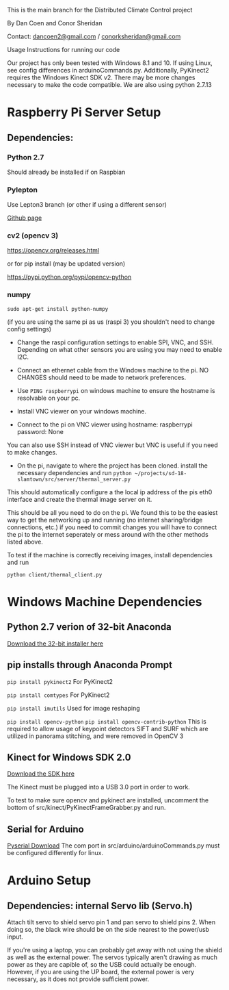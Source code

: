 This is the main branch for the Distributed Climate Control project

By Dan Coen and Conor Sheridan

Contact: dancoen2@gmail.com / conorksheridan@gmail.com

Usage Instructions for running our code

Our project has only been tested with Windows 8.1 and 10. If using Linux, see config differences in arduinoCommands.py. Additionally, PyKinect2 requires the Windows Kinect SDK v2. There may be more changes necessary to make the code compatible. We are also using python 2.7.13


# Raspberry Pi Server Setup
## Dependencies: 

### Python 2.7
Should already be installed if on Raspbian

### Pylepton
Use Lepton3 branch (or other if using a different sensor)

[Github page](https://github.com/groupgets/pylepton)

### cv2 (opencv 3)
https://opencv.org/releases.html

or for pip install (may be updated version)

https://pypi.python.org/pypi/opencv-python

### numpy
`sudo apt-get install python-numpy`



(if you are using the same pi as us (raspi 3) you shouldn't need to change config settings)

* Change the raspi configuration settings to enable SPI, VNC, and SSH. Depending on what other sensors you are using
you may need to enable I2C. 

* Connect an ethernet cable from the Windows machine to the pi. NO CHANGES should need to be made to network preferences. 

* Use `PING raspberrypi` on windows machine to ensure the hostname is resolvable on your pc.  

* Install VNC viewer on your windows machine. 

* Connect to the pi on VNC viewer using hostname: raspberrypi   password: None

You can also use SSH instead of VNC viewer but VNC is useful if you need to make changes. 

* On the pi, navigate to where the project has been cloned. install the necessary dependencies and run `python ~/projects/sd-18-slamtown/src/server/thermal_server.py`

This should automatically configure a the local ip address of the pis eth0 interface and create the thermal image server on it. 

This should be all you need to do on the pi. We found this to be the easiest way to get the networking up and running 
(no internet sharing/bridge connections, etc.) if you need to commit changes you will have to connect the pi to the internet 
seperately or mess around with the other methods listed above.

To test if the machine is correctly receiving images, install dependencies and run 

`python client/thermal_client.py`



# Windows Machine Dependencies

## Python 2.7 verion of 32-bit Anaconda
[Download the 32-bit installer here](https://www.anaconda.com/download/)

## pip installs through Anaconda Prompt

`pip install pykinect2`
For PyKinect2

`pip install comtypes`
For PyKinect2

`pip install imutils`
Used for image reshaping

`pip install opencv-python`
`pip install opencv-contrib-python`
This is required to allow usage of keypoint detectors SIFT and SURF which are utilized in panorama stitching, and were removed in OpenCV 3

## Kinect for Windows SDK 2.0
[Download the SDK here](https://www.microsoft.com/en-us/download/details.aspx?id=44561) 

The Kinect must be plugged into a USB 3.0 port in order to work.

To test to make sure opencv and pykinect are installed, uncomment the bottom of src/kinect/PyKinectFrameGrabber.py and run.


## Serial for Arduino

[Pyserial Download](https://pypi.python.org/pypi/pyserial/2.7)
The com port in src/arduino/arduinoCommands.py must be configured differently for linux.


# Arduino Setup

## Dependencies: internal Servo lib (Servo.h)

Attach tilt servo to shield servo pin 1 and pan servo to shield pins 2. When doing so, the black wire should be on the side nearest
to the power/usb input.

If you're using a laptop, you can probably get away with not using the shield as well as the external power. The servos typically aren't drawing as much power as they are capible of, so the USB could actually be enough. However, if you are using the UP board, the external power is very necessary, as it does not provide sufficient power.







